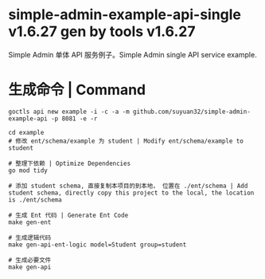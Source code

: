 # simple-admin-example-api-single v1.6.27 gen by tools v1.6.27

Simple Admin 单体 API 服务例子。Simple Admin single API service example.

# 生成命令 | Command

```shell
goctls api new example -i -c -a -m github.com/suyuan32/simple-admin-example-api -p 8081 -e -r

cd example
# 修改 ent/schema/example 为 student | Modify ent/schema/example to student

# 整理下依赖 | Optimize Dependencies
go mod tidy

# 添加 student schema, 直接复制本项目的到本地， 位置在 ./ent/schema | Add student schema, directly copy this project to the local, the location is ./ent/schema

# 生成 Ent 代码 | Generate Ent Code
make gen-ent

# 生成逻辑代码
make gen-api-ent-logic model=Student group=student

# 生成必要文件
make gen-api
```
